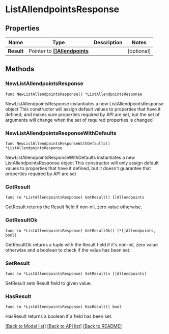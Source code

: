 # ListAllendpointsResponse

## Properties

Name | Type | Description | Notes
------------ | ------------- | ------------- | -------------
**Result** | Pointer to [**[]Allendpoints**](Allendpoints.md) |  | [optional] 

## Methods

### NewListAllendpointsResponse

`func NewListAllendpointsResponse() *ListAllendpointsResponse`

NewListAllendpointsResponse instantiates a new ListAllendpointsResponse object
This constructor will assign default values to properties that have it defined,
and makes sure properties required by API are set, but the set of arguments
will change when the set of required properties is changed

### NewListAllendpointsResponseWithDefaults

`func NewListAllendpointsResponseWithDefaults() *ListAllendpointsResponse`

NewListAllendpointsResponseWithDefaults instantiates a new ListAllendpointsResponse object
This constructor will only assign default values to properties that have it defined,
but it doesn't guarantee that properties required by API are set

### GetResult

`func (o *ListAllendpointsResponse) GetResult() []Allendpoints`

GetResult returns the Result field if non-nil, zero value otherwise.

### GetResultOk

`func (o *ListAllendpointsResponse) GetResultOk() (*[]Allendpoints, bool)`

GetResultOk returns a tuple with the Result field if it's non-nil, zero value otherwise
and a boolean to check if the value has been set.

### SetResult

`func (o *ListAllendpointsResponse) SetResult(v []Allendpoints)`

SetResult sets Result field to given value.

### HasResult

`func (o *ListAllendpointsResponse) HasResult() bool`

HasResult returns a boolean if a field has been set.


[[Back to Model list]](../README.md#documentation-for-models) [[Back to API list]](../README.md#documentation-for-api-endpoints) [[Back to README]](../README.md)


